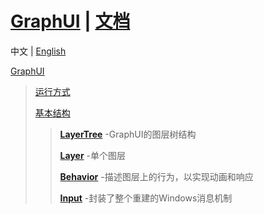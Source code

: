 # [GraphUI]() | [文档]()

中文 | [English]()

[GraphUI]()

> [运行方式]()
>
> [基本结构]()
>
> > **[LayerTree]()** -GraphUI的图层树结构
> >
> > **[Layer]()** -单个图层
> >
> > **[Behavior]()** -描述图层上的行为，以实现动画和响应
> >
> > **[Input]()** -封装了整个重建的Windows消息机制